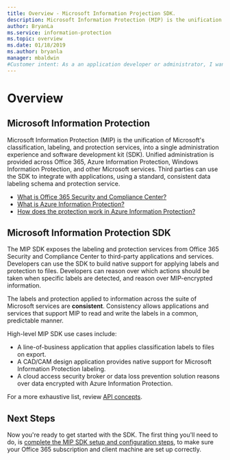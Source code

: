 ```yaml
---
title: Overview - Microsoft Information Projection SDK.
description: Microsoft Information Protection (MIP) is the unification of Microsoft's classification, labeling, and protection services, into a single  administration experience and software development kit (SDK).
author: BryanLa
ms.service: information-protection
ms.topic: overview
ms.date: 01/18/2019
ms.author: bryanla
manager: mbaldwin
#Customer intent: As a an application developer or administrator, I want to get an overview of the MIP SDK, so that I can determine what it is and how it's used.
---
```

# Overview

## Microsoft Information Protection

Microsoft Information Protection (MIP) is the unification of Microsoft's classification, labeling, and protection services, into a single  administration experience and software development kit (SDK). Unified administration is provided across Office 365, Azure Information Protection, Windows Information Protection, and other Microsoft services. Third parties can use the SDK to integrate with applications, using a standard, consistent data labeling schema and protection service.

* [What is Office 365 Security and Compliance Center?](https://docs.microsoft.com/office365/securitycompliance/)
* [What is Azure Information Protection?](/azure/information-protection/understand-explore/what-is-information-protection)
* [How does the protection work in Azure Information Protection?](/azure/information-protection/understand-explore/what-is-information-protection#how-data-is-protected)

## Microsoft Information Protection SDK

The MIP SDK exposes the labeling and protection services from Office 365 Security and Compliance Center to third-party applications and services. Developers can use the SDK to build native support for applying labels and protection to files. Developers can reason over which actions should be taken when specific labels are detected, and reason over MIP-encrypted information. 

The labels and protection applied to information across the suite of Microsoft services are **consistent**. Consistency allows applications and services that support MIP to read and write the labels in a common, predictable manner.

High-level MIP SDK use cases include:

* A line-of-business application that applies classification labels to files on export.
* A CAD/CAM design application provides native support for Microsoft Information Protection labeling.
* A cloud access security broker or data loss prevention solution reasons over data encrypted with Azure Information Protection.

For a more exhaustive list, review [API concepts](concept-apis-use-cases.md).

## Next Steps

Now you're ready to get started with the SDK. The first thing you'll need to do, is [complete the MIP SDK setup and configuration steps](setup-configure-mip.md), to make sure your Office 365 subscription and client machine are set up correctly.

